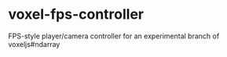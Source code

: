 # voxel-fps-controller
FPS-style player/camera controller for an experimental branch of voxeljs#ndarray

